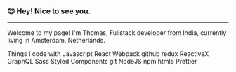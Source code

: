 ### :sunglasses: Hey! Nice to see you.
---------------------------------------------------------------------------------------

Welcome to my page!
I'm Thomas, Fullstack developer from  India, currently living in  Amsterdam, Netherlands.

Things I code with
Javascript React Webpack github redux ReactiveX GraphQL Sass Styled Components git NodeJS  npm html5 Prettier


<!--
**poojadalai/poojadalai** is a ✨ _special_ ✨ repository because its `README.md` (this file) appears on your GitHub profile.

Here are some ideas to get you started:

- 🔭 I’m currently working on ...
- 🌱 I’m currently learning ...
- 👯 I’m looking to collaborate on ...
- 🤔 I’m looking for help with ...
- 💬 Ask me about ...
- 📫 How to reach me: ...
- 😄 Pronouns: ...
- ⚡ Fun fact: ...
-->

